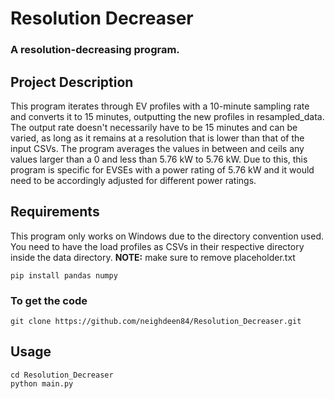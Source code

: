 # Resolution Decreaser
### A resolution-decreasing program.


## Project Description
This program iterates through EV profiles with a 10-minute sampling rate and converts it to 15 minutes, outputting the new profiles in resampled_data. The output rate doesn't necessarily have to be 15 minutes and can be varied, as long as it remains at a resolution that is lower than that of the input CSVs. The program averages the values in between and ceils any values larger than a 0 and less than 5.76 kW to 5.76 kW. Due to this, this program is specific for EVSEs with a power rating of 5.76 kW and it would need to be accordingly adjusted for different power ratings.

## Requirements
This program only works on Windows due to the directory convention used. 
You need to have the load profiles as CSVs in their respective directory inside the data directory. **NOTE:** make sure to remove placeholder.txt
```
pip install pandas numpy
```

### To get the code
```
git clone https://github.com/neighdeen84/Resolution_Decreaser.git
```


## Usage
```
cd Resolution_Decreaser
python main.py
```


